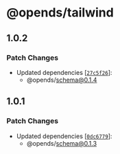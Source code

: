 # @opends/tailwind

## 1.0.2

### Patch Changes

- Updated dependencies [[`27c5f26`](https://github.com/open-design-systems/open-design-systems.github.io/commit/27c5f26045dda466721e07504326e3cbf9131f72)]:
  - @opends/schema@0.1.4

## 1.0.1

### Patch Changes

- Updated dependencies [[`0dc6779`](https://github.com/open-design-systems/open-design-systems.github.io/commit/0dc6779a882d5c43e7486c7b91aa22da92ca2de4)]:
  - @opends/schema@0.1.3
